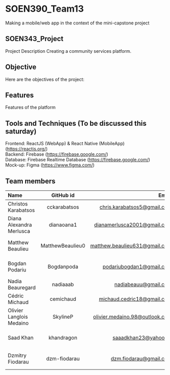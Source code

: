 # SOEN390_Team13
Making a mobile/web app in the context of the mini-capstone project

## SOEN343_Project
Project Description
Creating a community services platform.

## Objective
Here are the objectives of the project:

## Features
Features of the platform

## Tools and Techniques (To be discussed this saturday)
Frontend: ReactJS (WebApp) & React Native (MobileApp) (https://reactjs.org/) <br/>
Backend: Firebase (https://firebase.google.com/) <br/>
Database: Firebase Realtime Database (https://firebase.google.com/) <br/>
Mock-up: Figma (https://www.figma.com/) <br/>

## Team members
| Name                     |      GitHub id   |                         Email | Role|
| :----------------------- | :--------------: | ----------------------------: | ----------------------------: |
Christos Karabatsos| cckarabatsos | chris.karabatsos5@gmail.com | Web Application |
Diana Alexandra Merlusca|	dianaoana1|	dianamerlusca2001@gmail.com | Web Application |
Matthew Beaulieu|	MatthewBeaulieu0|	matthew.beaulieu631@gmail.com | Backend + Project Management|
Bogdan Podariu|	Bogdanpoda|	podariubogdan1@gmail.com | Mobile Application + Backend|
Nadia Beauregard|	nadiaaab|	nadiabeauu@gmail.com | Mobile Application |
Cédric Michaud	|cemichaud|	michaud.cedric18@gmail.com | Mobile Application|
Olivier Langlois Medaino	| SkylineP |	olivier.medaino.98@outlook.com | Mobile Application |
Saad Khan	| khandragon |	saaadkhan23@yahoo.ca | Web Application + Team Lead |
Dzmitry Fiodarau | dzm-fiodarau | dzm.fiodarau@gmail.com | Backend + Document QA |
